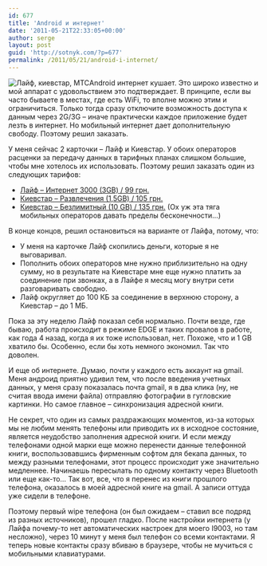 ```yaml
---
id: 677
title: 'Android и интернет'
date: '2011-05-21T22:33:05+00:00'
author: serge
layout: post
guid: 'http://sotnyk.com/?p=677'
permalink: /2011/05/21/android-i-internet/
---
```


![](http://localhost/wp-content/uploads/2011/05/ks_life_mts.jpg "Лайф, киевстар, МТС")Android интернет кушает. Это широко известно и мой аппарат с удовольствием это подтверждает. В принципе, если вы часто бываете в местах, где есть WiFi, то вполне можно этим и ограничиться. Только тогда сразу отключите возможность доступа к данным через 2G/3G – иначе практически каждое приложение будет лезть в интернет. Но мобильный интернет дает дополнительную свободу. Поэтому решил заказать.

У меня сейчас 2 карточки – Лайф и Киевстар. У обоих операторов расценки за передачу данных в тарифных планах слишком большие, чтобы мне хотелось их использовать. Поэтому решил заказать один из следующих тарифов:

- [Лайф – Интернет 3000 (3GB) / 99 грн.](http://www.life.com.ua/index.php?area=lifebox&lng=ru&page=15-33)
- [Киевстар – Развлечения (1,5GB) / 105 грн.](http://www.kyivstar.ua/ru/personal/prepaid/services/internet_pack/)
- [Киевстар – Безлимитный (10 GB) / 135 грн.](http://www.kyivstar.ua/ru/personal/prepaid/services/internet_pack/) (Ох уж эта тяга мобильных операторов давать пределы бесконечности…)

  
В конце концов, решил остановиться на варианте от Лайфа, потому, что:

- У меня на карточке Лайф скопились деньги, которые я не выговаривал.
- Пополнить обоих операторов мне нужно приблизительно на одну сумму, но в результате на Киевстаре мне еще нужно платить за соединение при звонках, а в Лайфе я месяц могу внутри сети разговаривать свободно.
- Лайф округляет до 100 КБ за соединение в верхнюю сторону, а Киевстар – до 1 МБ.

Пока за эту неделю Лайф показал себя нормально. Почти везде, где бываю, работа происходит в режиме EDGE и таких провалов в работе, как года 4 назад, когда я их тоже использовал, нет. Похоже, что и 1 GB хватило бы. Особенно, если бы хоть немного экономил. Так что доволен.

И еще об интернете. Думаю, почти у каждого есть аккаунт на gmail. Меня андроид приятно удивил тем, что после введения учетных данных, у меня сразу показалась почта gmail, я в два клика (ну, не считая ввода имени файла) отправляю фотографии в гугловские картинки. Но самое главное – синхронизация адресной книги.

Не секрет, что один из самых раздражающих моментов, из-за которых мы не любим менять телефоны или приводить их в исходное состояние, является неудобство заполнения адресной книги. И если между телефонами одной марки еще можно перенести данные телефонной книги, воспользовавшись фирменным софтом для бекапа данных, то между разными телефонами, этот процесс происходит уже значительно медленнее. Начинаешь пересылать по одному контакту через Bluetooth или еще как-то… Так вот, все, что я перенес из книги прошлого телефона, оказалось в моей адресной книге на gmail. А записи оттуда уже сидели в телефоне.

Поэтому первый wipe телефона (он был ожидаем – ставил все подряд из разных источников), прошел гладко. После настройки интернета (у Лайфа почему-то нет автоматических настроек для моего I9003, но там несложно), через 10 минут у меня был телефон со всеми контактами. Я теперь новые контакты сразу вбиваю в браузере, чтобы не мучиться с мобильными клавиатурами.